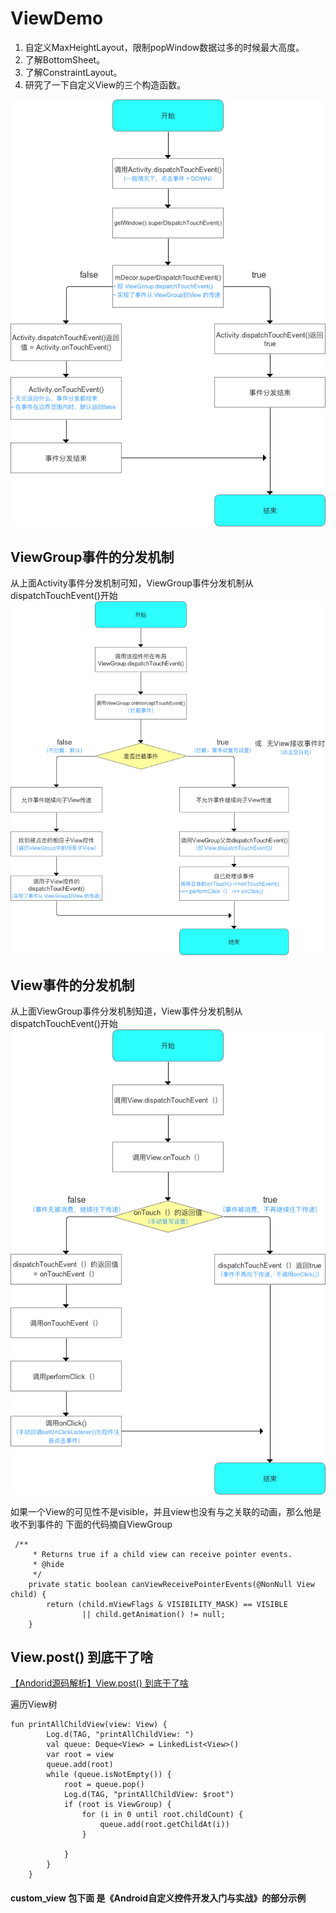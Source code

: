# ViewDemo
1. 自定义MaxHeightLayout，限制popWindow数据过多的时候最大高度。
2. 了解BottomSheet。
3. 了解ConstraintLayout。
4. 研究了一下自定义View的三个构造函数。


![Activity的事件分发机制](activity_touch_event_dispatch.png)

## ViewGroup事件的分发机制

从上面Activity事件分发机制可知，ViewGroup事件分发机制从dispatchTouchEvent()开始
![ViewGroup事件的分发机制](ViewGroup_dispatchTouchEvent.png)

## View事件的分发机制

从上面ViewGroup事件分发机制知道，View事件分发机制从dispatchTouchEvent()开始
![View事件的分发机制](View_dispatch_event.png)

如果一个View的可见性不是visible，并且view也没有与之关联的动画，那么他是收不到事件的
下面的代码摘自ViewGroup
```
 /**
     * Returns true if a child view can receive pointer events.
     * @hide
     */
    private static boolean canViewReceivePointerEvents(@NonNull View child) {
        return (child.mViewFlags & VISIBILITY_MASK) == VISIBLE
                || child.getAnimation() != null;
    }
```
## View.post() 到底干了啥
[【Andorid源码解析】View.post() 到底干了啥](https://www.jianshu.com/p/85fc4decc947)

遍历View树
```
fun printAllChildView(view: View) {
        Log.d(TAG, "printAllChildView: ")
        val queue: Deque<View> = LinkedList<View>()
        var root = view
        queue.add(root)
        while (queue.isNotEmpty()) {
            root = queue.pop()
            Log.d(TAG, "printAllChildView: $root")
            if (root is ViewGroup) {
                for (i in 0 until root.childCount) {
                    queue.add(root.getChildAt(i))
                }

            }
        }
    }
```

#### custom_view 包下面 是《Android自定义控件开发入门与实战》的部分示例
